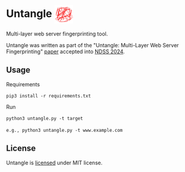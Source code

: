 # Untangle <img align="center" width="50" height="50" src="untangle-logo.png" />
Multi-layer web server fingerprinting tool.

Untangle was written as part of the "Untangle: Multi-Layer Web Server Fingerprinting" [paper](https://cemtopcuoglu.com/publications/ndss2024untangle.pdf) accepted into [NDSS 2024](https://www.ndss-symposium.org/ndss2024/).

## Usage

Requirements

```
pip3 install -r requirements.txt 
```

Run

```
python3 untangle.py -t target

e.g., python3 untangle.py -t www.example.com
```

## License
Untangle is [licensed](LICENSE) under MIT license.
